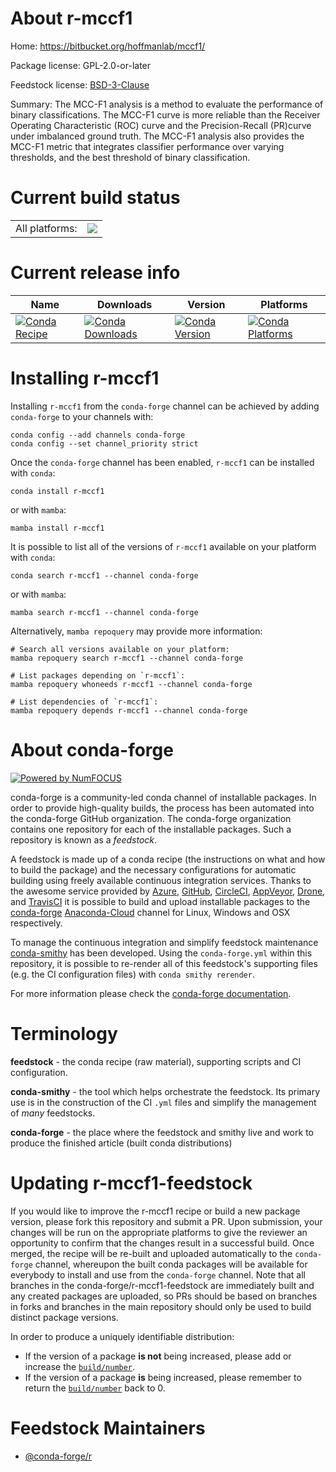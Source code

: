 About r-mccf1
=============

Home: https://bitbucket.org/hoffmanlab/mccf1/

Package license: GPL-2.0-or-later

Feedstock license: [BSD-3-Clause](https://github.com/conda-forge/r-mccf1-feedstock/blob/main/LICENSE.txt)

Summary: The MCC-F1 analysis is a method to evaluate the performance of binary classifications. The MCC-F1 curve is more reliable than the Receiver Operating Characteristic (ROC) curve and the Precision-Recall (PR)curve under imbalanced ground truth. The MCC-F1 analysis also provides the MCC-F1 metric that integrates classifier performance over varying thresholds, and the best threshold of binary classification.

Current build status
====================


<table><tr><td>All platforms:</td>
    <td>
      <a href="https://dev.azure.com/conda-forge/feedstock-builds/_build/latest?definitionId=10490&branchName=main">
        <img src="https://dev.azure.com/conda-forge/feedstock-builds/_apis/build/status/r-mccf1-feedstock?branchName=main">
      </a>
    </td>
  </tr>
</table>

Current release info
====================

| Name | Downloads | Version | Platforms |
| --- | --- | --- | --- |
| [![Conda Recipe](https://img.shields.io/badge/recipe-r--mccf1-green.svg)](https://anaconda.org/conda-forge/r-mccf1) | [![Conda Downloads](https://img.shields.io/conda/dn/conda-forge/r-mccf1.svg)](https://anaconda.org/conda-forge/r-mccf1) | [![Conda Version](https://img.shields.io/conda/vn/conda-forge/r-mccf1.svg)](https://anaconda.org/conda-forge/r-mccf1) | [![Conda Platforms](https://img.shields.io/conda/pn/conda-forge/r-mccf1.svg)](https://anaconda.org/conda-forge/r-mccf1) |

Installing r-mccf1
==================

Installing `r-mccf1` from the `conda-forge` channel can be achieved by adding `conda-forge` to your channels with:

```
conda config --add channels conda-forge
conda config --set channel_priority strict
```

Once the `conda-forge` channel has been enabled, `r-mccf1` can be installed with `conda`:

```
conda install r-mccf1
```

or with `mamba`:

```
mamba install r-mccf1
```

It is possible to list all of the versions of `r-mccf1` available on your platform with `conda`:

```
conda search r-mccf1 --channel conda-forge
```

or with `mamba`:

```
mamba search r-mccf1 --channel conda-forge
```

Alternatively, `mamba repoquery` may provide more information:

```
# Search all versions available on your platform:
mamba repoquery search r-mccf1 --channel conda-forge

# List packages depending on `r-mccf1`:
mamba repoquery whoneeds r-mccf1 --channel conda-forge

# List dependencies of `r-mccf1`:
mamba repoquery depends r-mccf1 --channel conda-forge
```


About conda-forge
=================

[![Powered by
NumFOCUS](https://img.shields.io/badge/powered%20by-NumFOCUS-orange.svg?style=flat&colorA=E1523D&colorB=007D8A)](https://numfocus.org)

conda-forge is a community-led conda channel of installable packages.
In order to provide high-quality builds, the process has been automated into the
conda-forge GitHub organization. The conda-forge organization contains one repository
for each of the installable packages. Such a repository is known as a *feedstock*.

A feedstock is made up of a conda recipe (the instructions on what and how to build
the package) and the necessary configurations for automatic building using freely
available continuous integration services. Thanks to the awesome service provided by
[Azure](https://azure.microsoft.com/en-us/services/devops/), [GitHub](https://github.com/),
[CircleCI](https://circleci.com/), [AppVeyor](https://www.appveyor.com/),
[Drone](https://cloud.drone.io/welcome), and [TravisCI](https://travis-ci.com/)
it is possible to build and upload installable packages to the
[conda-forge](https://anaconda.org/conda-forge) [Anaconda-Cloud](https://anaconda.org/)
channel for Linux, Windows and OSX respectively.

To manage the continuous integration and simplify feedstock maintenance
[conda-smithy](https://github.com/conda-forge/conda-smithy) has been developed.
Using the ``conda-forge.yml`` within this repository, it is possible to re-render all of
this feedstock's supporting files (e.g. the CI configuration files) with ``conda smithy rerender``.

For more information please check the [conda-forge documentation](https://conda-forge.org/docs/).

Terminology
===========

**feedstock** - the conda recipe (raw material), supporting scripts and CI configuration.

**conda-smithy** - the tool which helps orchestrate the feedstock.
                   Its primary use is in the construction of the CI ``.yml`` files
                   and simplify the management of *many* feedstocks.

**conda-forge** - the place where the feedstock and smithy live and work to
                  produce the finished article (built conda distributions)


Updating r-mccf1-feedstock
==========================

If you would like to improve the r-mccf1 recipe or build a new
package version, please fork this repository and submit a PR. Upon submission,
your changes will be run on the appropriate platforms to give the reviewer an
opportunity to confirm that the changes result in a successful build. Once
merged, the recipe will be re-built and uploaded automatically to the
`conda-forge` channel, whereupon the built conda packages will be available for
everybody to install and use from the `conda-forge` channel.
Note that all branches in the conda-forge/r-mccf1-feedstock are
immediately built and any created packages are uploaded, so PRs should be based
on branches in forks and branches in the main repository should only be used to
build distinct package versions.

In order to produce a uniquely identifiable distribution:
 * If the version of a package **is not** being increased, please add or increase
   the [``build/number``](https://docs.conda.io/projects/conda-build/en/latest/resources/define-metadata.html#build-number-and-string).
 * If the version of a package **is** being increased, please remember to return
   the [``build/number``](https://docs.conda.io/projects/conda-build/en/latest/resources/define-metadata.html#build-number-and-string)
   back to 0.

Feedstock Maintainers
=====================

* [@conda-forge/r](https://github.com/conda-forge/r/)

